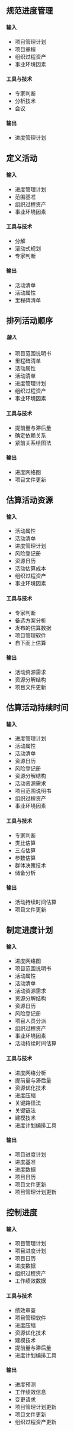 ## 规范进度管理
#### 输入
* 项目管理计划
* 项目章程
* 组织过程资产
* 事业环境因素

#### 工具与技术
* 专家判断
* 分析技术
* 会议

#### 输出
* 进度管理计划

## 定义活动
#### 输入
* 进度管理计划
* 范围基准
* 组织过程资产
* 事业环境因素

#### 工具与技术
* 分解
* 滚动式规划
* 专家判断

#### 输出
* 活动清单
* 活动属性
* 里程碑清单

## 排列活动顺序
##### 输入
* 项目范围说明书
* 里程碑清单
* 活动属性
* 活动清单
* 进度管理计划
* 组织过程资产
* 事业环境因素

#### 工具与技术
* 提前量与滞后量
* 确定依赖关系
* 紧前关系绘图法

#### 输出
* 进度网络图
* 项目文件更新

## 估算活动资源
#### 输入
* 活动属性
* 活动清单
* 进度管理计划
* 风险登记册
* 资源日历
* 活动估算成本
* 组织过程资产
* 事业环境因素

#### 工具与技术
* 专家判断
* 备选方案分析
* 发布的估算数据
* 项目管理软件
* 自下而上估算

#### 输出
* 活动资源需求
* 资源分解结构
* 项目文件更新

## 估算活动持续时间
#### 输入
* 进度管理计划
* 活动属性
* 活动清单
* 资源日历
* 风险登记册
* 资源分解结构
* 活动资源需求
* 项目范围说明书
* 组织过程资产
* 事业环境因素

#### 工具与技术
* 专家判断
* 类比估算
* 三点估算
* 参数估算
* 群体决策技术
* 储备分析

#### 输出
* 活动持续时间估算
* 项目文件更新

## 制定进度计划
#### 输入
* 进度网络图
* 项目范围说明书
* 活动属性
* 活动清单
* 活动资源需求
* 资源分解结构
* 资源日历
* 风险登记册
* 项目人员分派
* 组织过程资产
* 事业环境因素
* 活动持续时间估算

#### 工具与技术
* 进度网络分析
* 提前量与滞后量
* 资源优化技术
* 进度压缩
* 关键路径法
* 关键链法
* 建模技术
* 进度计划编排工具

#### 输出
* 项目进度计划
* 进度基准
* 进度数据
* 项目日历
* 项目文件更新
* 项目管理计划更新

## 控制进度
#### 输入
* 项目管理计划
* 项目进度计划
* 项目日历
* 进度数据
* 组织过程资产
* 工作绩效数据

#### 工具与技术
* 绩效审查
* 项目管理软件
* 进度压缩
* 资源优化技术
* 建模技术
* 提前量与滞后量
* 进度计划编排工具

#### 输出
* 进度预测
* 工作绩效信息
* 变更请求
* 项目管理计划更新
* 项目文件更新
* 组织过程资产更新
